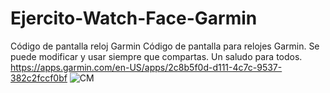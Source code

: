 # Ejercito-Watch-Face-Garmin
Código de pantalla reloj Garmin
Código de pantalla para relojes Garmin. Se puede modificar y usar siempre que compartas.
Un saludo para todos.
https://apps.garmin.com/en-US/apps/2c8b5f0d-d111-4c7c-9537-382c2fccf0bf
![CM](https://user-images.githubusercontent.com/114816269/213933785-a0889614-8ad9-4e77-a56a-ba1f2b0fbacd.png)
